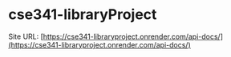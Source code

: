 # cse341-libraryProject

Site URL: [https://cse341-libraryproject.onrender.com/api-docs/](https://cse341-libraryproject.onrender.com/api-docs/)
